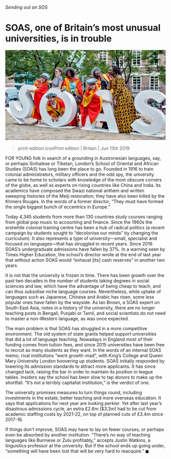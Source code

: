 ###### Sending out an SOS

# SOAS, one of Britain’s most unusual universities, is in trouble 

![image](images/20190615_brp501.jpg) 

> print-edition iconPrint edition | Britain | Jun 13th 2019 

FOR YOUNG folk in search of a grounding in Austronesian languages, say, or perhaps Sinhalese or Tibetan, London’s School of Oriental and African Studies (SOAS) has long been the place to go. Founded in 1916 to train colonial administrators, military officers and the odd spy, the university came to be home to scholars with knowledge of the most obscure corners of the globe, as well as experts on rising countries like China and India. Its academics have composed the Swazi national anthem and written sweeping histories of the Meiji restoration; they have also been killed by the Khmers Rouges. In the words of a former director, “They must have formed the single biggest bunch of eccentrics in Europe.” 

Today 4,345 students from more than 130 countries study courses ranging from global pop music to accounting and finance. Since the 1960s the erstwhile colonial training centre has been a hub of radical politics (a recent campaign by students sought to “decolonise our minds” by changing the curriculum). It also represents a type of university—small, specialist and focused on languages—that has struggled in recent years. Since 2016 SOAS’s undergraduate admissions have fallen by 37%. In a warning seen by Times Higher Education, the school’s director wrote at the end of last year that without action SOAS would “exhaust [its] cash reserves” in another two years. 

It is not that the university is frozen in time. There has been growth over the past two decades in the number of students taking degrees in social sciences and law, which have the advantage of being cheap to teach, and can thus subsidise niche language courses. Nevertheless, while uptake of languages such as Japanese, Chinese and Arabic has risen, some less popular ones have fallen by the wayside. As Ian Brown, a SOAS expert on South-East Asia, notes in a history of the university, there are no longer teaching posts in Bengali, Punjabi or Tamil, and social scientists do not need to master a non-Western language, as was once expected. 

The main problem is that SOAS has struggled in a more competitive environment. The old system of state grants helped support universities that did a lot of language teaching. Nowadays in England most of their funding comes from tuition fees, and since 2015 universities have been free to recruit as many students as they want. In the words of an internal SOAS memo, rival institutions “went growth-mad”, with King’s College and Queen Mary University London hoovering up students. SOAS initially responded by lowering its admission standards to attract more applicants. It has since changed tack, raising the bar in order to maintain its position in league tables. Insiders say the school has been slow to tap donors to make up the shortfall. “It’s not a terribly capitalist institution,” is the verdict of one. 

The university promises measures to turn things round, including investments in the estate, better teaching and more overseas education. It says that applications for next year are looking perkier. Yet after last year’s disastrous admissions cycle, an extra £2.6m ($3.3m) had to be cut from academic staffing costs by 2021-22, on top of planned cuts of £3.4m since 2017-18. 

If things don’t improve, SOAS may have to lay on fewer courses, or perhaps even be absorbed by another institution. “There’s no way of teaching languages like Burmese or Zulu profitably,” accepts Justin Watkins, a linguistics professor at the university. But if the school ends up going under, “something will have been lost that will be very hard to reacquire.” ◼ 

